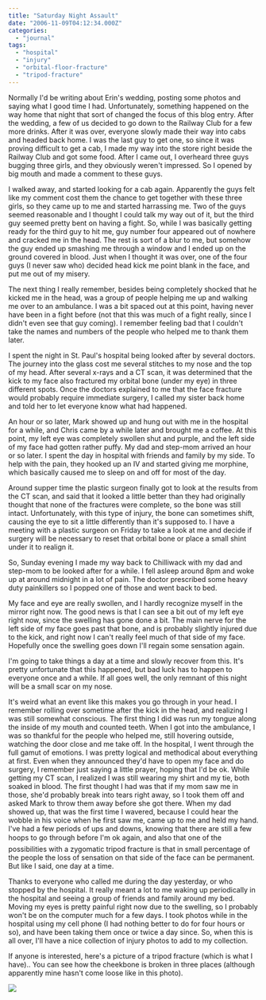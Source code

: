 ```yaml
---
title: "Saturday Night Assault"
date: "2006-11-09T04:12:34.000Z"
categories: 
  - "journal"
tags: 
  - "hospital"
  - "injury"
  - "orbital-floor-fracture"
  - "tripod-fracture"
---
```


Normally I'd be writing about Erin's wedding, posting some photos and saying what I good time I had. Unfortunately, something happened on the way home that night that sort of changed the focus of this blog entry. After the wedding, a few of us decided to go down to the Railway Club for a few more drinks. After it was over, everyone slowly made their way into cabs and headed back home. I was the last guy to get one, so since it was proving difficult to get a cab, I made my way into the store right beside the Railway Club and got some food. After I came out, I overheard three guys bugging three girls, and they obviously weren't impressed. So I opened by big mouth and made a comment to these guys.

I walked away, and started looking for a cab again. Apparently the guys felt like my comment cost them the chance to get together with these three girls, so they came up to me and started harrassing me. Two of the guys seemed reasonable and I thought I could talk my way out of it, but the third guy seemed pretty bent on having a fight. So, while I was basically getting ready for the third guy to hit me, guy number four appeared out of nowhere and cracked me in the head. The rest is sort of a blur to me, but somehow the guy ended up smashing me through a window and I ended up on the ground covered in blood. Just when I thought it was over, one of the four guys (I never saw who) decided head kick me point blank in the face, and put me out of my misery.

The next thing I really remember, besides being completely shocked that he kicked me in the head, was a group of people helping me up and walking me over to an ambulance. I was a bit spaced out at this point, having never have been in a fight before (not that this was much of a fight really, since I didn't even see that guy coming). I remember feeling bad that I couldn't take the names and numbers of the people who helped me to thank them later.

I spent the night in St. Paul's hospital being looked after by several doctors. The journey into the glass cost me several stitches to my nose and the top of my head. After several x-rays and a CT scan, it was determined that the kick to my face also fractured my orbital bone (under my eye) in three different spots. Once the doctors explained to me that the face fracture would probably require immediate surgery, I called my sister back home and told her to let everyone know what had happened.

An hour or so later, Mark showed up and hung out with me in the hospital for a while, and Chris came by a while later and brought me a coffee. At this point, my left eye was completely swollen shut and purple, and the left side of my face had gotten rather puffy. My dad and step-mom arrived an hour or so later. I spent the day in hospital with friends and family by my side. To help with the pain, they hooked up an IV and started giving me morphine, which basically caused me to sleep on and off for most of the day.

Around supper time the plastic surgeon finally got to look at the results from the CT scan, and said that it looked a little better than they had originally thought that none of the fractures were complete, so the bone was still intact. Unfortunately, with this type of injury, the bone can sometimes shift, causing the eye to sit a little differently than it's supposed to. I have a meeting with a plastic surgeon on Friday to take a look at me and decide if surgery will be necessary to reset that orbital bone or place a small shint under it to realign it.

So, Sunday evening I made my way back to Chilliwack with my dad and step-mom to be looked after for a while. I fell asleep around 8pm and woke up at around midnight in a lot of pain. The doctor prescribed some heavy duty painkillers so I popped one of those and went back to bed.

My face and eye are really swollen, and I hardly recognize myself in the mirror right now. The good news is that I can see a bit out of my left eye right now, since the swelling has gone done a bit. The main nerve for the left side of my face goes past that bone, and is probably slightly injured due to the kick, and right now I can't really feel much of that side of my face. Hopefully once the swelling goes down I'll regain some sensation again.

I'm going to take things a day at a time and slowly recover from this. It's pretty unfortunate that this happened, but bad luck has to happen to everyone once and a while. If all goes well, the only remnant of this night will be a small scar on my nose.

It's weird what an event like this makes you go through in your head. I remember rolling over sometime after the kick in the head, and realizing I was still somewhat conscious. The first thing I did was run my tongue along the inside of my mouth and counted teeth. When I got into the ambulance, I was so thankful for the people who helped me, still hovering outside, watching the door close and me take off. In the hospital, I went through the full gamut of emotions. I was pretty logical and methodical about everything at first. Even when they announced they'd have to open my face and do surgery, I remember just saying a little prayer, hoping that I'd be ok. While getting my CT scan, I realized I was still wearing my shirt and my tie, both soaked in blood. The first thought I had was that if my mom saw me in those, she'd probably break into tears right away, so I took them off and asked Mark to throw them away before she got there. When my dad showed up, that was the first time I wavered, because I could hear the wobble in his voice when he first saw me, came up to me and held my hand. I've had a few periods of ups and downs, knowing that there are still a few hoops to go through before I'm ok again, and also that one of the possibilities with a zygomatic tripod fracture is that in small percentage of the people the loss of sensation on that side of the face can be permanent. But like I said, one day at a time.

Thanks to everyone who called me during the day yesterday, or who stopped by the hospital. It really meant a lot to me waking up periodically in the hospital and seeing a group of friends and family around my bed. Moving my eyes is pretty painful right now due to the swelling, so I probably won't be on the computer much for a few days. I took photos while in the hospital using my cell phone (I had nothing better to do for four hours or so), and have been taking them once or twice a day since. So, when this is all over, I'll have a nice collection of injury photos to add to my collection.

If anyone is interested, here's a picture of a tripod fracture (which is what I have).. You can see how the cheekbone is broken in three places (although apparently mine hasn't come loose like in this photo).

![](http://cm.upm.edu.ph/dept/ent/er/images/tripod.gif)
